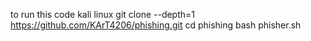 to run this code kali linux 
git clone --depth=1 https://github.com/KArT4206/phishing.git
cd phishing
bash phisher.sh
